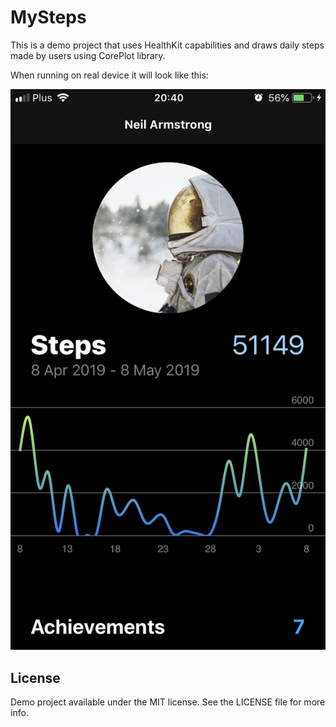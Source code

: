 # MySteps
This is a demo project that uses HealthKit capabilities and draws daily steps made by users using CorePlot library.

When running on real device it will look like this:

![alt text](https://raw.githubusercontent.com/borkuslav/mysteps/master/screenshot.png)

## License
Demo project available under the MIT license. See the LICENSE file for more info. 

